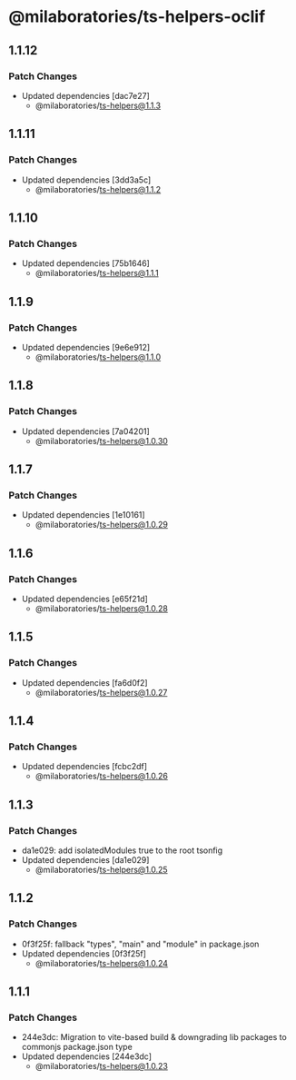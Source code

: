 # @milaboratories/ts-helpers-oclif

## 1.1.12

### Patch Changes

- Updated dependencies [dac7e27]
  - @milaboratories/ts-helpers@1.1.3

## 1.1.11

### Patch Changes

- Updated dependencies [3dd3a5c]
  - @milaboratories/ts-helpers@1.1.2

## 1.1.10

### Patch Changes

- Updated dependencies [75b1646]
  - @milaboratories/ts-helpers@1.1.1

## 1.1.9

### Patch Changes

- Updated dependencies [9e6e912]
  - @milaboratories/ts-helpers@1.1.0

## 1.1.8

### Patch Changes

- Updated dependencies [7a04201]
  - @milaboratories/ts-helpers@1.0.30

## 1.1.7

### Patch Changes

- Updated dependencies [1e10161]
  - @milaboratories/ts-helpers@1.0.29

## 1.1.6

### Patch Changes

- Updated dependencies [e65f21d]
  - @milaboratories/ts-helpers@1.0.28

## 1.1.5

### Patch Changes

- Updated dependencies [fa6d0f2]
  - @milaboratories/ts-helpers@1.0.27

## 1.1.4

### Patch Changes

- Updated dependencies [fcbc2df]
  - @milaboratories/ts-helpers@1.0.26

## 1.1.3

### Patch Changes

- da1e029: add isolatedModules true to the root tsonfig
- Updated dependencies [da1e029]
  - @milaboratories/ts-helpers@1.0.25

## 1.1.2

### Patch Changes

- 0f3f25f: fallback "types", "main" and "module" in package.json
- Updated dependencies [0f3f25f]
  - @milaboratories/ts-helpers@1.0.24

## 1.1.1

### Patch Changes

- 244e3dc: Migration to vite-based build & downgrading lib packages to commonjs package.json type
- Updated dependencies [244e3dc]
  - @milaboratories/ts-helpers@1.0.23
